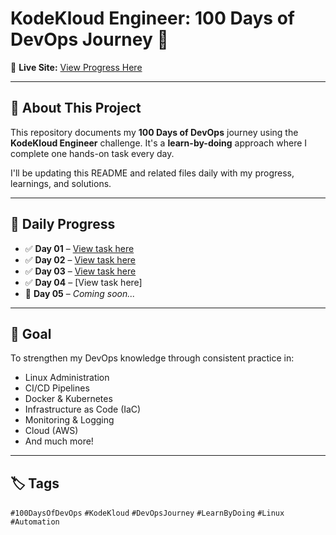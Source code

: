 # KodeKloud Engineer: 100 Days of DevOps Journey 🚀

📍 **Live Site:** [View Progress Here](https://engineer.kodekloud.com/progress)

---

## 📘 About This Project

This repository documents my **100 Days of DevOps** journey using the **KodeKloud Engineer** challenge. It's a **learn-by-doing** approach where I complete one hands-on task every day.

I'll be updating this README and related files daily with my progress, learnings, and solutions.

---

## 📅 Daily Progress

- ✅ **Day 01** – [View task here](https://github.com/ANJANA-MM/kodekloud-engineer/tree/70d5cce394a56b28f6d7062b9cede603ab01a4b7/100%20Days%20of%20DevOps/Day%2001) 
- ✅ **Day 02** – [View task here](https://github.com/ANJANA-MM/kodekloud-engineer/tree/7df304b08f38acc5bd16ba019a5d441b0bd1a9d0/100%20Days%20of%20DevOps/Day%2002)
- ✅ **Day 03** – [View task here](https://github.com/ANJANA-MM/kodekloud-engineer/tree/7dbd55d6f045c79cc414d84a7df83bde08bd402d/100%20Days%20of%20DevOps/Day%2003)
- ✅ **Day 04** – [View task here]
- 🔄 **Day 05** – *Coming soon...*

---

## 🧭 Goal

To strengthen my DevOps knowledge through consistent practice in:

- Linux Administration
- CI/CD Pipelines
- Docker & Kubernetes
- Infrastructure as Code (IaC)
- Monitoring & Logging
- Cloud (AWS)
- And much more!

---

## 🏷️ Tags

`#100DaysOfDevOps` `#KodeKloud` `#DevOpsJourney` `#LearnByDoing` `#Linux` `#Automation`


